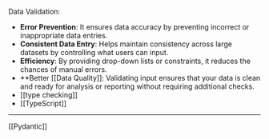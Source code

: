 Data Validation:

- **Error Prevention**: It ensures data accuracy by preventing incorrect or inappropriate data entries.
- **Consistent Data Entry**: Helps maintain consistency across large datasets by controlling what users can input.
- **Efficiency**: By providing drop-down lists or constraints, it reduces the chances of manual errors.
- **Better [[Data Quality]]: Validating input ensures that your data is clean and ready for analysis or reporting without requiring additional checks.
- [[type checking]]
- [[TypeScript]]

--- 
[[Pydantic]]